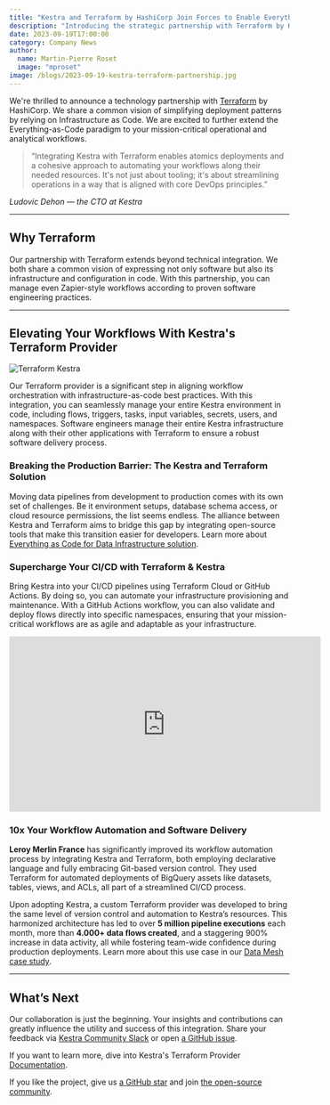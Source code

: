 ```yaml
---
title: "Kestra and Terraform by HashiCorp Join Forces to Enable Everything-as-Code"
description: "Introducing the strategic partnership with Terraform by Hashicorp — Kestra is now a verified Terraform partner. Learn in this post how Kestra's battle-tested Terraform provider, with over 200,000 downloads, simplifies CI/CD for operational and analytical workflows."
date: 2023-09-19T17:00:00
category: Company News
author:
  name: Martin-Pierre Roset
  image: "mproset"
image: /blogs/2023-09-19-kestra-terraform-partnership.jpg
---
```

We're thrilled to announce a technology partnership with [Terraform](https://www.terraform.io/) by HashiCorp. We share a common vision of simplifying deployment patterns by relying on Infrastructure as Code. We are excited to further extend the Everything-as-Code paradigm to your mission-critical operational and analytical workflows.

>“Integrating Kestra with Terraform enables atomics deployments and a cohesive approach to automating your workflows along their needed resources. It's not just about tooling; it's about  streamlining operations in a way that is aligned with core DevOps principles.”

*Ludovic Dehon — the CTO at Kestra*

---

## Why Terraform 

Our partnership with Terraform extends beyond technical integration. We both share a common vision of expressing not only software but also its infrastructure and configuration in code. With this partnership, you can manage even Zapier-style workflows according to proven software engineering practices.

--- 

## Elevating Your Workflows With Kestra's Terraform Provider 

![Terraform Kestra](/blogs/2023-09-19-kestra-terraform-partnership/terraform-kestra.png)

Our Terraform provider is a significant step in aligning workflow orchestration with infrastructure-as-code best practices. With this integration, you can seamlessly manage your entire Kestra environment in code, including flows, triggers, tasks, input variables, secrets, users, and namespaces. Software engineers manage their entire Kestra infrastructure along with their other applications with Terraform to ensure a robust software delivery process.


### Breaking the Production Barrier: The Kestra and Terraform Solution

Moving data pipelines from development to production comes with its own set of challenges. Be it environment setups, database schema access, or cloud resource permissions, the list seems endless. The alliance between Kestra and Terraform aims to bridge this gap by integrating open-source tools that make this transition easier for developers. Learn more about [Everything as Code for Data Infrastructure solution](https://levelup.gitconnected.com/programmable-data-infrastructure-is-finally-within-reach-83fb8e6392ac).


### Supercharge Your CI/CD with Terraform & Kestra
Bring Kestra into your CI/CD pipelines using Terraform Cloud or GitHub Actions. By doing so, you can automate your infrastructure provisioning and maintenance. With a GitHub Actions workflow, you can also validate and deploy flows directly into specific namespaces, ensuring that your mission-critical workflows are as agile and adaptable as your infrastructure.
<br>
<iframe width="560" height="315" src="https://www.youtube.com/embed/videoseries?si=jXSj49xwStR5Wqk8&amp;list=PLEK3H8YwZn1olYeQ7qbGdY5XQySKCNLUr" title="YouTube video player" frameborder="0" allow="accelerometer; autoplay; clipboard-write; encrypted-media; gyroscope; picture-in-picture; web-share" allowfullscreen></iframe>
<br>

### 10x Your Workflow Automation and Software Delivery

**Leroy Merlin France** has significantly improved its workflow automation process by integrating Kestra and Terraform, both employing declarative language and fully embracing Git-based version control. They used Terraform for automated deployments of BigQuery assets like datasets, tables, views, and ACLs, all part of a streamlined CI/CD process. 

Upon adopting Kestra, a custom Terraform provider was developed to bring the same level of version control and automation to Kestra’s resources. This harmonized architecture has led to over **5 million pipeline executions** each month, more than **4.000+ data flows created**, and a staggering 900% increase in data activity, all while fostering team-wide confidence during production deployments. Learn more about this use case in our [Data Mesh case study](https://kestra.io/blogs/2023-08-16-datamesh).

--- 

## What’s Next 

Our collaboration is just the beginning. Your insights and contributions can greatly influence the utility and success of this integration. Share your feedback via [Kestra Community Slack](https://kestra.io/slack) or open [a GitHub issue](https://github.com/kestra-io/kestra).

If you want to learn more, dive into Kestra's Terraform Provider [Documentation](https://kestra.io/docs/terraform).


If you like the project, give us [a GitHub star](https://github.com/kestra-io/kestra) and join [the open-source community](https://kestra.io/slack).
